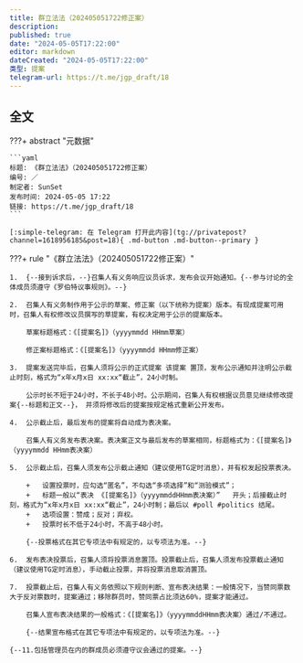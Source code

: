 ```yaml
---
title: 群立法法（202405051722修正案）
description:
published: true
date: "2024-05-05T17:22:00"
editor: markdown
dateCreated: "2024-05-05T17:22:00"
类型: 提案
telegram-url: https://t.me/jgp_draft/18
---
```


## 全文

???+ abstract "元数据"

    ```yaml
    标题: 《群立法法》（202405051722修正案）
    编号: ／
    制定者: SunSet
    发布时间: 2024-05-05 17:22
    链接: https://t.me/jgp_draft/18
    ```

    [:simple-telegram: 在 Telegram 打开此内容](tg://privatepost?channel=1618956185&post=18){ .md-button .md-button--primary }

???+ rule "《群立法法》（202405051722修正案）"

    1.  {--接到诉求后，--}召集人有义务响应议员诉求，发布会议开始通知。{--参与讨论的全体成员须遵守《罗伯特议事规则》。--}

    2.  召集人有义务制作用于公示的草案、修正案（以下统称为提案）版本。有现成提案可用时，召集人有权修改议员撰写的草提案，有权决定用于公示的提案版本。

        草案标题格式：《[提案名]》（yyyymmdd HHmm草案）

        修正案标题格式：《[提案名]》（yyyymmdd HHmm修正案）

    3.  提案发送完毕后，召集人须将公示的正式提案 该提案 置顶，发布公示通知并注明公示截止时刻，格式为“x年x月x日 xx:xx“截止”，24小时制。

        公示时长不短于24小时，不长于48小时。公示期间，召集人有权根据议员意见继续修改提案{--标题和正文--}， 并须将修改后的提案按规定格式重新公开发布。

    4.  公示截止后，最后发布的提案将自动成为表决案。

        召集人有义务发布表决案。表决案正文与最后发布的草案相同，标题格式为：《[提案名]》（yyyymmdd HHmm表决案）

    5.  公示截止后，召集人须发布公示截止通知（建议使用TG定时消息），并有权发起投票表决。

        +   设置投票时，应勾选“匿名”，不勾选“多项选择”和“测验模式”；
        +   标题一般以“表决 《[提案名]》（yyyymmddHHmm表决案）”   开头；后接截止时刻，格式为“x年x月x日 xx:xx“截止”，24小时制；最后以 #poll #politics 结尾。
        +   选项设置：赞成；反对；弃权。
        +   投票时长不低于24小时，不高于48小时。

        {--投票格式在其它专项法中有规定的，以专项法为准。--}

    6.  发布表决投票后，召集人须将投票消息置顶。投票截止后，召集人须发布投票截止通知（建议使用TG定时消息），手动截止投票，并将投票消息取消置顶。

    7.  投票截止后，召集人有义务依照以下规则判断、宣布表决结果：一般情况下，当赞同票数大于反对票数时，提案通过；移除群员时，赞同票占比须达60%，提案才能通过。

        召集人宣布表决结果的一般格式：《[提案名]》（yyyymmddHHmm表决案）通过/不通过。

        {--结果宣布格式在其它专项法中有规定的，以专项法为准。--}

    {--11.包括管理员在内的群成员必须遵守议会通过的提案。--}
